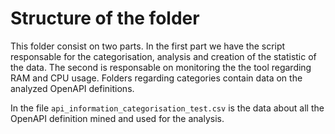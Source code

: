 # Structure of the folder

This folder consist on two parts. In the first part we have the script responsable for the categorisation, analysis and creation of the statistic of the data. The second is responsable on monitoring the the tool regarding RAM and CPU usage. Folders regarding categories contain data on the analyzed OpenAPI definitions. 

In the file `api_information_categorisation_test.csv` is the data about all the OpenAPI definition mined and used for the analysis.